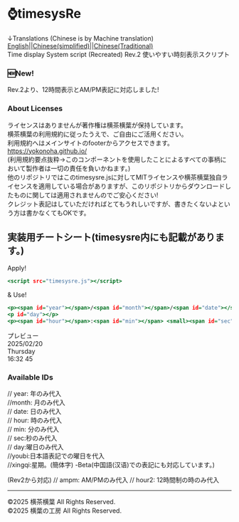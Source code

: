 # ⌚timesysRe  
↓Translations (Chinese is by Machine translation)
[English](./en.md)||[Chinese(simplified)](./cn.md)||[Chinese(Traditional)](./cn2.md)  
Time display System script (Recreated) Rev.2
使いやすい時刻表示スクリプト   
### 🆕New!  
Rev.2より、12時間表示とAM/PM表記に対応しました!  
### About Licenses
ライセンスはありませんが著作権は横茶横葉が保持しています。  
横茶横葉の利用規約に従ったうえで、ご自由にご活用ください。  
利用規約へはメインサイトのfooterからアクセスできます。  
https://yokonoha.github.io/  
(利用規約要点抜粋→このコンポーネントを使用したことによるすべての事柄において製作者は一切の責任を負いかねます。)  
他のリポジトリではこのtimesysre.jsに対してMITライセンスや横茶横葉独自ライセンスを適用している場合がありますが、このリポジトリからダウンロードしたものに関しては適用されませんのでご安心ください!  
クレジット表記はしていただければとてもうれしいですが、書きたくないよという方は書かなくてもOKです。  
## 実装用チートシート(timesysre内にも記載があります。)  
Apply!  
```html.html
<script src="timesysre.js"></script>
```
& Use!  
```usecase.html
<p><span id="year"></span>/<span id="month"></span>/<span id="date"></span></p>
<p id="day"></p>
<p><span id="hour"></span>:<span id="min"></span> <small><span id="sec"></span></small></p>
```
プレビュー  
2025/02/20  
Thursday  
16:32 45  
### Available IDs  
// year: 年のみ代入  
//month: 月のみ代入  
// date: 日のみ代入  
// hour: 時のみ代入  
//  min: 分のみ代入  
//  sec:秒のみ代入  
//  day:曜日のみ代入  
//youbi:日本語表記での曜日を代入  
//xingqi:星期。(簡体字) -Beta(中国語(汉语)での表記にも対応しています。)  

(Rev2から対応)
// ampm: AM/PMのみ代入
// hour2: 12時間制の時のみ代入

***************************
©2025 横茶横葉 All Rights Reserved.  
©2025 横葉の工房 All Rights Reserved.    
